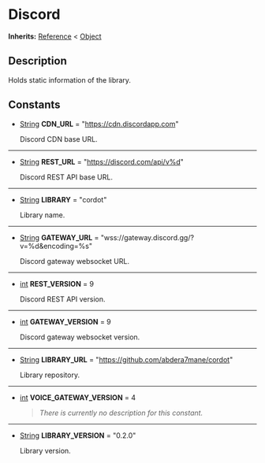   
# Discord
  
**Inherits:** [Reference](https://docs.godotengine.org/en/3.5/classes/class_reference.html) < [Object](https://docs.godotengine.org/en/3.5/classes/class_object.html)  
  
  
## Description
  
Holds static information of the library.  
  
## Constants
  
- <a name="constant-CDN-URL"></a>[String](https://docs.godotengine.org/en/3.5/classes/class_string.html) **CDN\_URL** = "https://cdn.discordapp.com"  
  
	Discord CDN base URL.  
________________

- <a name="constant-REST-URL"></a>[String](https://docs.godotengine.org/en/3.5/classes/class_string.html) **REST\_URL** = "https://discord.com/api/v%d"  
  
	Discord REST API base URL.  
________________

- <a name="constant-LIBRARY"></a>[String](https://docs.godotengine.org/en/3.5/classes/class_string.html) **LIBRARY** = "cordot"  
  
	Library name.  
________________

- <a name="constant-GATEWAY-URL"></a>[String](https://docs.godotengine.org/en/3.5/classes/class_string.html) **GATEWAY\_URL** = "wss://gateway.discord.gg/?v=%d&encoding=%s"  
  
	Discord gateway websocket URL.  
________________

- <a name="constant-REST-VERSION"></a>[int](https://docs.godotengine.org/en/3.5/classes/class_int.html) **REST\_VERSION** = 9  
  
	Discord REST API version.  
________________

- <a name="constant-GATEWAY-VERSION"></a>[int](https://docs.godotengine.org/en/3.5/classes/class_int.html) **GATEWAY\_VERSION** = 9  
  
	Discord gateway websocket version.  
________________

- <a name="constant-LIBRARY-URL"></a>[String](https://docs.godotengine.org/en/3.5/classes/class_string.html) **LIBRARY\_URL** = "https://github.com/abdera7mane/cordot"  
  
	Library repository.  
________________

- <a name="constant-VOICE-GATEWAY-VERSION"></a>[int](https://docs.godotengine.org/en/3.5/classes/class_int.html) **VOICE\_GATEWAY\_VERSION** = 4  
  
	> *There is currently no description for this constant.*  
________________

- <a name="constant-LIBRARY-VERSION"></a>[String](https://docs.godotengine.org/en/3.5/classes/class_string.html) **LIBRARY\_VERSION** = "0.2.0"  
  
	Library version.
  
